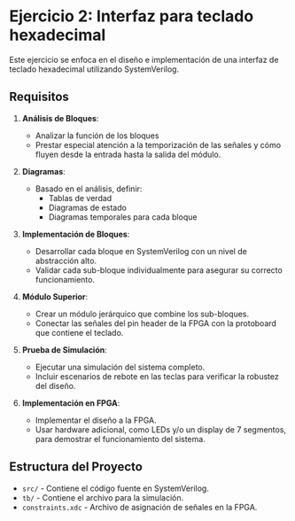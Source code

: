 # Ejercicio 2: Interfaz para teclado hexadecimal

Este ejercicio se enfoca en el diseño e implementación de una interfaz de teclado hexadecimal utilizando SystemVerilog. 

## Requisitos

1. **Análisis de Bloques**:
   - Analizar la función de los bloques
   - Prestar especial atención a la temporización de las señales y cómo fluyen desde la entrada hasta la salida del módulo.

2. **Diagramas**:
   - Basado en el análisis, definir:
     - Tablas de verdad
     - Diagramas de estado
     - Diagramas temporales para cada bloque

3. **Implementación de Bloques**:
   - Desarrollar cada bloque en SystemVerilog con un nivel de abstracción alto.
   - Validar cada sub-bloque individualmente para asegurar su correcto funcionamiento.

4. **Módulo Superior**:
   - Crear un módulo jerárquico que combine los sub-bloques.
   - Conectar las señales del pin header de la FPGA con la protoboard que contiene el teclado.

5. **Prueba de Simulación**:
   - Ejecutar una simulación del sistema completo.
   - Incluir escenarios de rebote en las teclas para verificar la robustez del diseño.

6. **Implementación en FPGA**:
   - Implementar el diseño a la FPGA.
   - Usar hardware adicional, como LEDs y/o un display de 7 segmentos, para demostrar el funcionamiento del sistema.

## Estructura del Proyecto

- `src/` - Contiene el código fuente en SystemVerilog.
- `tb/` - Contiene el archivo para la simulación.
- `constraints.xdc` - Archivo de asignación de señales en la FPGA.
